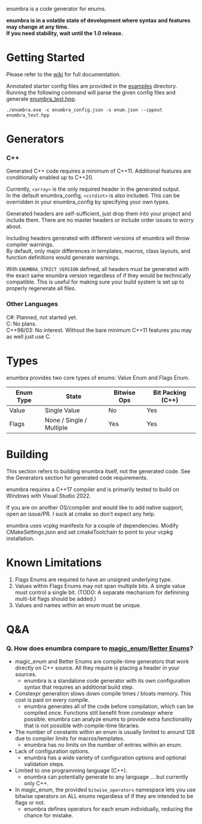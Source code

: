 enumbra is a code generator for enums.

**enumbra is in a volatile state of development where syntax and features may change at any time.  
If you need stability, wait until the 1.0 release.**

# Getting Started
Please refer to the [wiki](https://github.com/Scaless/enumbra/wiki) for full documentation.  

Annotated starter config files are provided in the [examples](/examples/) directory.  
Running the following command will parse the given config files and generate [enumbra_test.hpp](/examples/enumbra_test.hpp).  
```
./enumbra.exe -c enumbra_config.json -s enum.json --cppout enumbra_test.hpp
```

# Generators

### C++
Generated C++ code requires a minimum of C++11. Additional features are conditionally enabled up to C++20.  

Currently, `<array>` is the only required header in the generated output.  
In the default enumbra_config, `<cstdint>` is also included. This can be overridden in your enumbra_config by specifying your own types.  

Generated headers are self-sufficient, just drop them into your project and include them. There are no master headers or include order issues to worry about.

Including headers generated with different versions of enumbra will throw compiler warnings.  
By default, only major differences in templates, macros, class layouts, and function definitions would generate warnings.

With `ENUMBRA_STRICT_VERSION` defined, all headers must be generated with the exact same enumbra version regardless of if they would be technically compatible. This is useful for making sure your build system is set up to properly regenerate all files.  

### Other Languages
C#: Planned, not started yet.  
C: No plans.  
C++98/03: No interest. Without the bare minimum C++11 features you may as well just use C.  

# Types
enumbra provides two core types of enums: Value Enum and Flags Enum.  

| Enum Type | State | Bitwise Ops | Bit Packing (C++) |
| --- | --- | --- | --- |
| Value | Single Value | No | Yes |
| Flags | None / Single / Multiple | Yes | Yes |

# Building
This section refers to building enumbra itself, not the generated code. See the Generators section for generated code requirements.

enumbra requires a C++17 compiler and is primarily tested to build on Windows with Visual Studio 2022. 

If you are on another OS/compiler and would like to add native support, open an issue/PR. I suck at cmake so don't expect any help.

enumbra uses vcpkg manifests for a couple of dependencies. Modify CMakeSettings.json and set cmakeToolchain to point to your vcpkg installation.

# Known Limitations
1. Flags Enums are required to have an unsigned underlying type.
2. Values within Flags Enums may not span multiple bits. A single value must control a single bit. (TODO: A separate mechanism for definining multi-bit flags should be added.)
3. Values and names within an enum must be unique.

# Q&A

### Q. How does enumbra compare to [magic_enum](https://github.com/Neargye/magic_enum)/[Better Enums](http://aantron.github.io/better-enums/index.html)?

* magic_enum and Better Enums are compile-time generators that work directly on C++ source. All they require is placing a header in your sources.
  * enumbra is a standalone code generator with its own configuration syntax that requires an additional build step.
* Constexpr generation slows down compile times / bloats memory. This cost is paid on every compile.
  * enumbra generates all of the code before compilation, which can be compiled once. Functions still benefit from constexpr where possible. enumbra can analyze enums to provide extra functionality that is not possible with compile-time libraries.
* The number of constants within an enum is usually limited to around 128 due to compiler limits for macros/templates.
  * enumbra has no limits on the number of entries within an enum.
* Lack of configuration options.
  * enumbra has a wide variety of configuration options and optional validation steps.
* Limited to one programming language (C++).
  * enumbra can potentially generate to any language ... but currently only C++.
* In magic_enum, the provided `bitwise_operators` namespace lets you use bitwise operators on ALL enums regardless of if they are intended to be flags or not.
  * enumbra defines operators for each enum individually, reducing the chance for mistake.
